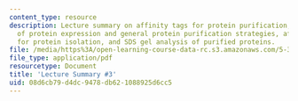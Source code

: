 ```yaml
---
content_type: resource
description: Lecture summary on affinity tags for protein purification, an overview
  of protein expression and general protein purification strategies, affinity tags
  for protein isolation, and SDS gel analysis of purified proteins.
file: /media/https%3A/open-learning-course-data-rc.s3.amazonaws.com/5-36-biochemistry-laboratory-spring-2009/08d6cb79d4dc9478db621088925d6cc5_536lecntwtbnk_3.pdf
file_type: application/pdf
resourcetype: Document
title: 'Lecture Summary #3'
uid: 08d6cb79-d4dc-9478-db62-1088925d6cc5
---
```

